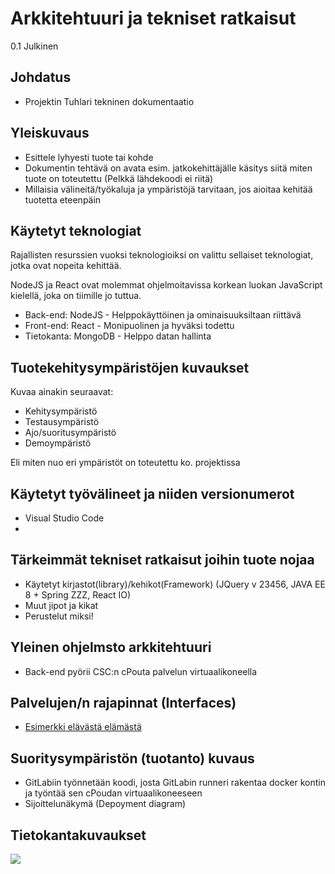 # Arkkitehtuuri ja tekniset ratkaisut

0.1
Julkinen


## Johdatus

* Projektin Tuhlari tekninen dokumentaatio

## Yleiskuvaus

* Esittele lyhyesti tuote tai kohde
* Dokumentin tehtävä on avata esim. jatkokehittäjälle käsitys siitä miten tuote on toteutettu (Pelkkä lähdekoodi ei riitä)
* Millaisia välineitä/työkaluja ja ympäristöjä tarvitaan, jos aioitaa kehitää tuotetta eteenpäin


## Käytetyt teknologiat

Rajallisten resurssien vuoksi teknologioiksi on valittu sellaiset teknologiat, jotka ovat nopeita kehittää.

NodeJS ja React ovat molemmat ohjelmoitavissa korkean luokan JavaScript kielellä, joka on tiimille jo tuttua.

* Back-end: NodeJS - Helppokäyttöinen ja ominaisuuksiltaan riittävä
* Front-end: React - Monipuolinen ja hyväksi todettu
* Tietokanta: MongoDB - Helppo datan hallinta

  
## Tuotekehitysympäristöjen kuvaukset

Kuvaa ainakin seuraavat:

* Kehitysympäristö
* Testausympäristö
* Ajo/suoritusympäristö
* Demoympäristö

Eli miten nuo eri ympäristöt on toteutettu ko. projektissa

## Käytetyt työvälineet ja niiden versionumerot

* Visual Studio Code
* 

## Tärkeimmät tekniset ratkaisut joihin tuote nojaa


* Käytetyt kirjastot(library)/kehikot(Framework) (JQuery v 23456, JAVA EE 8 + Spring ZZZ, React IO)   
* Muut jipot ja kikat
* Perustelut miksi! 
  

## Yleinen ohjelmsto arkkitehtuuri

* Back-end pyörii CSC:n cPouta palvelun virtuaalikoneella

## Palvelujen/n rajapinnat (Interfaces)

* [Esimerkki elävästä elämästä](https://virkailija.opintopolku.fi/koodisto-service/swagger/index.html)

## Suoritysympäristön (tuotanto) kuvaus

* GitLabiin työnnetään koodi, josta GitLabin runneri rakentaa docker kontin ja työntää sen cPoudan virtuaalikoneeseen
* Sijoittelunäkymä (Depoyment diagram)

## Tietokantakuvaukset

![](http://plantuml.labranet.jamk.fi/png/U9nrKarl4p4GFSU_maSeh4Gvb4jLAMbfBmGX0WU4KEHufzjHRO-PiHi2uh_ZtSt7RaXlrdlFCs_UZ3nYY8QDrqmvr9Ou0EktRvJi2O6V6O85_KTDfioqlYP7hEyO87m3vsXTS9k8PyGryBEiiOzDrwHNB29ZQ3hTLd5B8VNSp1Nn05tWRz3dxmR8H-D1Jqs4N-gl6fYrpeYqJe_RpQ76x4TDXtwtLaSJVa0F9qPR7Pdhh5nJPWHMaxtTak5acXBZAYSu377H-frJQEXcfi-gIaUcEjia8p0Bi2ZLJxCZBY_rY_bhlK3t1FnINrtj1BiIdUBJK56IqAym98srgghobjG6e4FnF0BaWJZTWDWHwahd4s13FM2OpUPx3__G2Un3A0ar27AAj-GZ1GZf90lX2Pc2B_pdSd38u9-JsYo9V0cxuzhf7Dw3tLW7YsHIbWEnoe81HBvi8XpGSWIsLEg15P7hpmRl4UfsFNsgtGwwIByUHphAzFzGzmXuWsuBjJ_QadVbAADIowL-7onlOe9QBvT5KMq_nT9yNUwjTV8FzAKq3m00)



